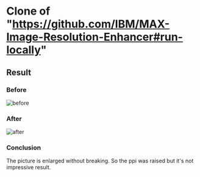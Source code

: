# Clone of "https://github.com/IBM/MAX-Image-Resolution-Enhancer#run-locally"
## Result
### Before
  ![before](https://github.com/wcharibo/practice/blob/main/2.png)
### After
  ![after](https://github.com/wcharibo/practice/blob/main/123.png)
### Conclusion
  The picture is enlarged without breaking. So the ppi was raised but it's not impressive result.

